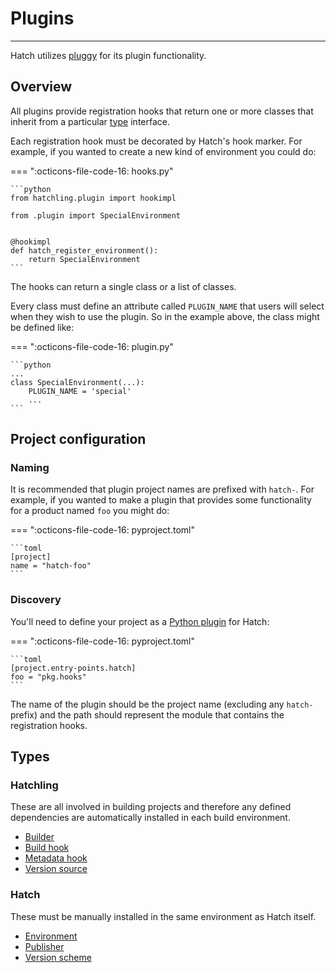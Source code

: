 # Plugins

-----

Hatch utilizes [pluggy](https://github.com/pytest-dev/pluggy) for its plugin functionality.

## Overview

All plugins provide registration hooks that return one or more classes that inherit from a particular [type](#types) interface.

Each registration hook must be decorated by Hatch's hook marker. For example, if you wanted to create a new kind of environment you could do:

=== ":octicons-file-code-16: hooks.py"

    ```python
    from hatchling.plugin import hookimpl

    from .plugin import SpecialEnvironment


    @hookimpl
    def hatch_register_environment():
        return SpecialEnvironment
    ```

The hooks can return a single class or a list of classes.

Every class must define an attribute called `PLUGIN_NAME` that users will select when they wish to use the plugin. So in the example above, the class might be defined like:

=== ":octicons-file-code-16: plugin.py"

    ```python
    ...
    class SpecialEnvironment(...):
        PLUGIN_NAME = 'special'
        ...
    ```

## Project configuration

### Naming

It is recommended that plugin project names are prefixed with `hatch-`. For example, if you wanted to make a plugin that provides some functionality for a product named `foo` you might do:

=== ":octicons-file-code-16: pyproject.toml"

    ```toml
    [project]
    name = "hatch-foo"
    ```

### Discovery

You'll need to define your project as a [Python plugin](../config/metadata.md#plugins) for Hatch:

=== ":octicons-file-code-16: pyproject.toml"

    ```toml
    [project.entry-points.hatch]
    foo = "pkg.hooks"
    ```

The name of the plugin should be the project name (excluding any `hatch-` prefix) and the path should represent the module that contains the registration hooks.

## Types

### Hatchling

These are all involved in building projects and therefore any defined dependencies are automatically installed in each build environment.

- [Builder](builder.md)
- [Build hook](build-hook.md)
- [Metadata hook](metadata-hook.md)
- [Version source](version-source.md)

### Hatch

These must be manually installed in the same environment as Hatch itself.

- [Environment](environment.md)
- [Publisher](publisher.md)
- [Version scheme](version-scheme.md)
